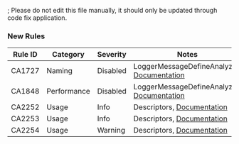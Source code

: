 ; Please do not edit this file manually, it should only be updated through code fix application.
### New Rules
Rule ID | Category | Severity | Notes
--------|----------|----------|-------
CA1727 | Naming | Disabled | LoggerMessageDefineAnalyzer, [Documentation](https://docs.microsoft.com/dotnet/fundamentals/code-analysis/quality-rules/ca1727)
CA1848 | Performance | Disabled | LoggerMessageDefineAnalyzer, [Documentation](https://docs.microsoft.com/dotnet/fundamentals/code-analysis/quality-rules/ca1848)
CA2252 | Usage | Info | Descriptors, [Documentation](https://docs.microsoft.com/dotnet/fundamentals/code-analysis/quality-rules/ca2252)
CA2253 | Usage | Info | Descriptors, [Documentation](https://docs.microsoft.com/dotnet/fundamentals/code-analysis/quality-rules/ca2253)
CA2254 | Usage | Warning | Descriptors, [Documentation](https://docs.microsoft.com/dotnet/fundamentals/code-analysis/quality-rules/ca2254)